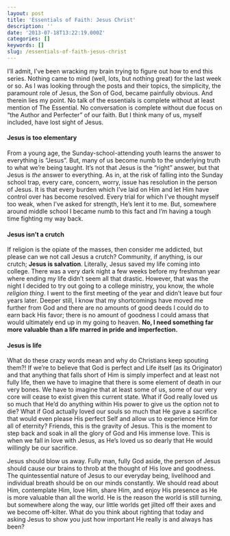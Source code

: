 ```yaml
---
layout: post
title: 'Essentials of Faith: Jesus Christ'
description: ''
date: '2013-07-18T13:22:19.000Z'
categories: []
keywords: []
slug: /essentials-of-faith-jesus-christ
---
```


I’ll admit, I’ve been wracking my brain trying to figure out how to end this series. Nothing came to mind (well, lots, but nothing great) for the last week or so. As I was looking through the posts and their topics, the simplicity, the paramount role of Jesus, the Son of God, became painfully obvious. And therein lies my point. No talk of the essentials is complete without at least mention of The Essential. No conversation is complete without due focus on “the Author and Perfecter” of our faith. But I think many of us, myself included, have lost sight of Jesus.

#### Jesus is too elementary

From a young age, the Sunday-school-attending youth learns the answer to everything is “Jesus”. But, many of us become numb to the underlying truth to what we’re being taught. It’s not that Jesus is the “right” answer, but that Jesus is _the_ answer to everything. As in, at the risk of falling into the Sunday school trap, every care, concern, worry, issue has resolution in the person of Jesus. It is that every burden which I’ve laid on Him and let Him have control over has become resolved. Every trial for which I’ve thought myself too weak, when I’ve asked for strength, He’s lent it to me. But, somewhere around middle school I became numb to this fact and I’m having a tough time fighting my way back.

#### Jesus isn’t a crutch

If religion is the opiate of the masses, then consider me addicted, but please can we not call Jesus a crutch? Community, if anything, is our crutch; **Jesus is salvation**. Literally, Jesus saved my life coming into college. There was a very dark night a few weeks before my freshman year where ending my life didn’t seem all that drastic. However, that was the night I decided to try out going to a college ministry, you know, the whole _religion thing_. I went to the first meeting of the year and didn’t leave but four years later. Deeper still, I know that my shortcomings have moved me further from God and there are no amounts of good deeds I could do to earn back His favor; there is no amount of goodness I could amass that would ultimately end up in my going to heaven. **No, I need something far more valuable than a life marred in pride and imperfection.**

#### Jesus is life

What do these crazy words mean and why do Christians keep spouting them?! If we’re to believe that God is perfect and Life itself (as its Originator) and that anything that falls short of Him is simply imperfect and at least not fully life, then we have to imagine that there is some element of death in our very bones. We have to imagine that at least some of us, some of our very core will cease to exist given this current state. What if God really loved us so much that He’d do anything within His power to give us the option not to die? What if God actually loved our souls so much that He gave a sacrifice that would even please His perfect Self and allow us to experience Him for all of eternity? Friends, this is the gravity of Jesus. This is the moment to step back and soak in all the glory of God and His immense love. This is when we fall in love with Jesus, as He’s loved us so dearly that He would willingly be our sacrifice.

Jesus should blow us away. Fully man, fully God aside, the person of Jesus should cause our brains to throb at the thought of His love and goodness. The quintessential nature of Jesus to our everyday being, livelihood and individual breath should be on our minds constantly. We should read about Him, contemplate Him, love Him, share Him, and enjoy His presence as He is more valuable than all the world. He is the reason the world is still turning, but somewhere along the way, our little worlds get jilted off their axes and we become off-kilter. What do you think about righting that today and asking Jesus to show you just how important He really is and always has been?